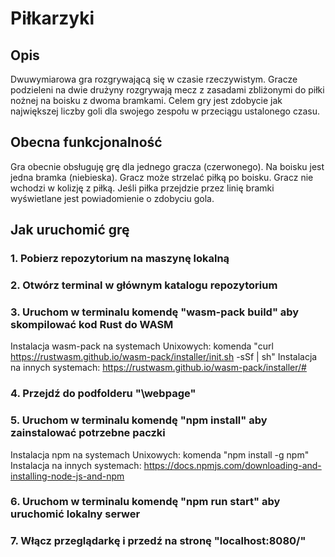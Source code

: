 # Piłkarzyki

## Opis
Dwuwymiarowa gra rozgrywającą się w czasie rzeczywistym. Gracze podzieleni na dwie drużyny rozgrywają mecz z zasadami zbliżonymi do piłki nożnej na boisku z dwoma bramkami. Celem gry jest zdobycie jak największej liczby goli dla swojego zespołu w przeciągu ustalonego czasu.

## Obecna funkcjonalność
Gra obecnie obsługuję grę dla jednego gracza (czerwonego). Na boisku jest jedna bramka (niebieska). Gracz może strzelać piłką po boisku. Gracz nie wchodzi w kolizję z piłką. Jeśli piłka przejdzie przez linię bramki wyświetlane jest powiadomienie o zdobyciu gola.

## Jak uruchomić grę

### 1. Pobierz repozytorium na maszynę lokalną
### 2. Otwórz terminal w głównym katalogu repozytorium
### 3. Uruchom w terminalu komendę "wasm-pack build" aby skompilować kod Rust do WASM
Instalacja wasm-pack na systemach Unixowych: komenda "curl https://rustwasm.github.io/wasm-pack/installer/init.sh -sSf | sh"
Instalacja na innych systemach: https://rustwasm.github.io/wasm-pack/installer/#
### 4. Przejdź do podfolderu "\webpage"
### 5. Uruchom w terminalu komendę "npm install" aby zainstalować potrzebne paczki
Instalacja npm na systemach Unixowych: komenda "npm install -g npm"
Instalacja na innych systemach: https://docs.npmjs.com/downloading-and-installing-node-js-and-npm
### 6. Uruchom w terminalu komendę "npm run start" aby uruchomić lokalny serwer
### 7. Włącz przeglądarkę i przedź na stronę "localhost:8080/"